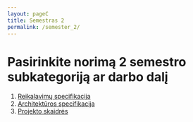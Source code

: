 ```yaml
---
layout: pageC
title: Semestras 2
permalink: /semester_2/
---
```

# Pasirinkite norimą 2 semestro subkategoriją ar darbo dalį
1. [Reikalavimų specifikacija](project_reik)
2. [Architektūros specifikacija](project_arch)
3. [Projekto skaidrės](project_slides)